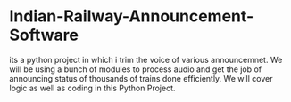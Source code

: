 # Indian-Railway-Announcement-Software
its a python project in which i trim the voice of various announcemnet. We will be using a bunch of modules to process audio and get the job of announcing status of thousands of trains done efficiently. We will cover logic as well as coding in this Python Project.
